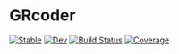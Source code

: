 # GRcoder

[![Stable](https://img.shields.io/badge/docs-stable-blue.svg)](https://ptiede.github.io/GRcoder.jl/stable)
[![Dev](https://img.shields.io/badge/docs-dev-blue.svg)](https://ptiede.github.io/GRcoder.jl/dev)
[![Build Status](https://travis-ci.com/ptiede/GRcoder.jl.svg?branch=master)](https://travis-ci.com/ptiede/GRcoder.jl)
[![Coverage](https://codecov.io/gh/ptiede/GRcoder.jl/branch/master/graph/badge.svg)](https://codecov.io/gh/ptiede/GRcoder.jl)
